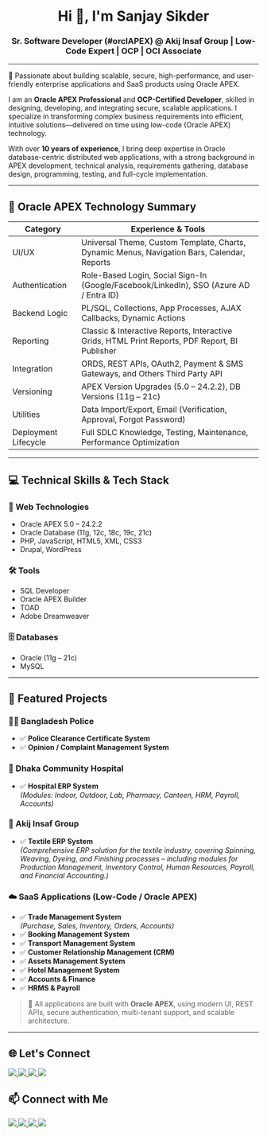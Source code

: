 <h1 align="center">Hi 👋, I'm Sanjay Sikder</h1>
<h3 align="center">Sr. Software Developer (#orclAPEX) @ Akij Insaf Group | Low-Code Expert | OCP | OCI Associate</h3>

---

🌟 Passionate about building scalable, secure, high-performance, and user-friendly enterprise applications and SaaS products using Oracle APEX.

I am an **Oracle APEX Professional** and **OCP-Certified Developer**, skilled in designing, developing, and integrating secure, scalable applications. I specialize in transforming complex business requirements into efficient, intuitive solutions—delivered on time using low-code (Oracle APEX) technology.

With over **10 years of experience**, I bring deep expertise in Oracle database-centric distributed web applications, with a strong background in APEX development, technical analysis, requirements gathering, database design, programming, testing, and full-cycle implementation.

---


## 🧠 Oracle APEX Technology Summary

| Category                | Experience & Tools                                                                 |
|------------------------|-------------------------------------------------------------------------------------|
| UI/UX                  | Universal Theme, Custom Template, Charts, Dynamic Menus, Navigation Bars, Calendar, Reports         |
| Authentication         | Role-Based Login, Social Sign-In (Google/Facebook/LinkedIn), SSO (Azure AD / Entra ID)         |
| Backend Logic          | PL/SQL, Collections, App Processes, AJAX Callbacks, Dynamic Actions                |
| Reporting              | Classic & Interactive Reports, Interactive Grids, HTML Print Reports, PDF Report, BI Publisher              |
| Integration            | ORDS, REST APIs, OAuth2, Payment & SMS Gateways, and Others Third Party API                                    |
| Versioning             | APEX Version Upgrades (5.0 – 24.2.2), DB Versions (11g – 21c)                       |
| Utilities              | Data Import/Export, Email (Verification, Approval, Forgot Password)                |
| Deployment Lifecycle   | Full SDLC Knowledge, Testing, Maintenance, Performance Optimization                |


---
## 💻 Technical Skills & Tech Stack

### 🔷 Web Technologies
- Oracle APEX 5.0 – 24.2.2
- Oracle Database (11g, 12c, 18c, 19c, 21c)
- PHP, JavaScript, HTML5, XML, CSS3
- Drupal, WordPress

### 🛠️ Tools
- SQL Developer
- Oracle APEX Builder
- TOAD
- Adobe Dreamweaver

### 🗄️ Databases
- Oracle (11g – 21c)
- MySQL

---

## 🚀 Featured Projects

### 👮‍♂️ Bangladesh Police
- ✅ **Police Clearance Certificate System**
- ✅ **Opinion / Complaint Management System**

### 🏥 Dhaka Community Hospital
- ✅ **Hospital ERP System**  
  *(Modules: Indoor, Outdoor, Lab, Pharmacy, Canteen, HRM, Payroll, Accounts)*

### 🧵 Akij Insaf Group
- ✅ **Textile ERP System**  
  *(Comprehensive ERP solution for the textile industry, covering Spinning, Weaving, Dyeing, and Finishing processes – including modules for Production Management, Inventory Control, Human Resources, Payroll, and Financial Accounting.)*

### ☁️ SaaS Applications (Low-Code / Oracle APEX)
- ✅ **Trade Management System**  
  *(Purchase, Sales, Inventory, Orders, Accounts)*
- ✅ **Booking Management System**
- ✅ **Transport Management System**
- ✅ **Customer Relationship Management (CRM)**
- ✅ **Assets Management System**
- ✅ **Hotel Management System**
- ✅ **Accounts & Finance**
- ✅ **HRMS & Payroll**

> 📌 All applications are built with **Oracle APEX**, using modern UI, REST APIs, secure authentication, multi-tenant support, and scalable architecture.

---
## 🌐 Let's Connect

<p align="left">
  <a href="https://www.facebook.com/sanzu.sikder" target="_blank">
    <img src="https://img.shields.io/badge/Facebook-%231877F2.svg?style=for-the-badge&logo=facebook&logoColor=white&color=transparent&labelColor=transparent&border=2px_solid_%231877F2&borderRadius=12px"/>
  </a>
  <a href="https://github.com/sanjaysikder" target="_blank">
    <img src="https://img.shields.io/badge/GitHub-%23181717.svg?style=for-the-badge&logo=github&logoColor=white&color=transparent&labelColor=transparent&border=2px_solid_%23181717&borderRadius=12px"/>
  </a>
  <a href="https://www.linkedin.com/in/sanjay-sikder/" target="_blank">
    <img src="https://img.shields.io/badge/LinkedIn-%230A66C2.svg?style=for-the-badge&logo=linkedin&logoColor=white&color=transparent&labelColor=transparent&border=2px_solid_%230A66C2&borderRadius=12px"/>
  </a>
  <a href="https://x.com/sanzusikder" target="_blank">
    <img src="https://img.shields.io/badge/Twitter-%231DA1F2.svg?style=for-the-badge&logo=twitter&logoColor=white&color=transparent&labelColor=transparent&border=2px_solid_%231DA1F2&borderRadius=12px"/>
  </a>
</p>

## 📫 Connect with Me

<p align="left">
  <a href="https://www.facebook.com/sanzu.sikder" target="_blank">
    <img src="https://img.shields.io/badge/Facebook-1877F2?style=for-the-badge&logo=facebook&logoColor=white"/>
  </a>
  <a href="https://github.com/sanjaysikder" target="_blank">
    <img src="https://img.shields.io/badge/GitHub-181717?style=for-the-badge&logo=github&logoColor=white"/>
  </a>
  <a href="https://www.linkedin.com/in/sanjay-sikder/" target="_blank">
    <img src="https://img.shields.io/badge/LinkedIn-0A66C2?style=for-the-badge&logo=linkedin&logoColor=white"/>
  </a>
  <a href="https://x.com/sanzusikder" target="_blank">
    <img src="https://img.shields.io/badge/Twitter-1DA1F2?style=for-the-badge&logo=twitter&logoColor=white"/>
  </a>
</p>
